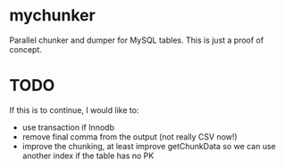 mychunker
=======

Parallel chunker and dumper for MySQL tables. 
This is just a proof of concept. 

TODO
=======

If this is to continue, I would like to: 
- use transaction if Innodb
- remove final comma from the output (not really CSV now!)
- improve the chunking, at least improve getChunkData so we can use another index if the table has no PK
